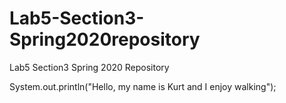 # Lab5-Section3-Spring2020repository
Lab5 Section3 Spring 2020 Repository

System.out.println("Hello, my name is Kurt and I enjoy walking");
